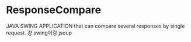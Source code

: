 # ResponseCompare
JAVA SWING APPLICATION that can compare several responses by single request.
걍 swing이랑 jsoup
